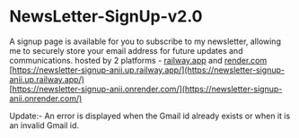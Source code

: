 # NewsLetter-SignUp-v2.0
A signup page is available for you to subscribe to my newsletter, allowing me to securely store your email address for future updates and communications.
hosted by 2 platforms - [railway.app](https://railway.app/) and [render.com](https://render.com/)
<br>
[https://newsletter-signup-anii.up.railway.app/](https://newsletter-signup-anii.up.railway.app/)
<br>
[https://newsletter-signup-anii.onrender.com/](https://newsletter-signup-anii.onrender.com/)

Update:-
An error is displayed when the Gmail id already exists or when it is an invalid Gmail id.
